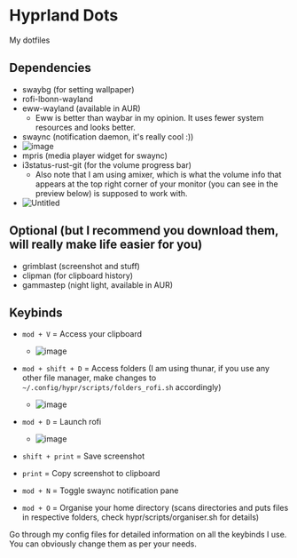 # Hyprland Dots

My dotfiles

## Dependencies
- swaybg (for setting wallpaper)
- rofi-lbonn-wayland
- eww-wayland (available in AUR)
  - Eww is better than waybar in my opinion. It uses fewer system resources and looks better.
- swaync (notification daemon, it's really cool :))
- ![image](https://github.com/Asif-Tanvir-2006/hyprland_dots/assets/98411318/02af7aa7-ed60-44f9-8fc2-4696da7d39b0)
- mpris (media player widget for swaync)
- i3status-rust-git (for the volume progress bar)
  - Also note that I am using amixer, which is what the volume info that appears at the top right corner of your monitor (you can see in the preview below) is supposed to work with.
- ![Untitled](https://github.com/Asif-Tanvir-2006/hyprland_dots/assets/98411318/b6b22030-560e-4dbc-b5f0-fc18d4ed9ab1)

## Optional (but I recommend you download them, will really make life easier for you)
- grimblast (screenshot and stuff)
- clipman (for clipboard history)
- gammastep (night light, available in AUR)

## Keybinds
- `mod + V` = Access your clipboard
  - ![image](https://github.com/Asif-Tanvir-2006/hyprland_dots/assets/98411318/faf79cd4-8ee8-4a40-b3a3-18ad5b99f882)

- `mod + shift + D` = Access folders (I am using thunar, if you use any other file manager, make changes to `~/.config/hypr/scripts/folders_rofi.sh` accordingly)
  - ![image](https://github.com/Asif-Tanvir-2006/hyprland_dots/assets/98411318/23f856fb-c7a0-49e9-af68-d1bd4539353d)

- `mod + D` = Launch rofi
  - ![image](https://github.com/Asif-Tanvir-2006/hyprland_dots/assets/98411318/5ef78958-7f54-4ebf-b7e9-ca2c94e90526)


- `shift + print` = Save screenshot
- `print` = Copy screenshot to clipboard
- `mod + N` = Toggle swaync notification pane
- `mod + O` = Organise your home directory (scans directories and puts files in respective folders, check hypr/scripts/organiser.sh for details)

Go through my config files for detailed information on all the keybinds I use. You can obviously change them as per your needs.

